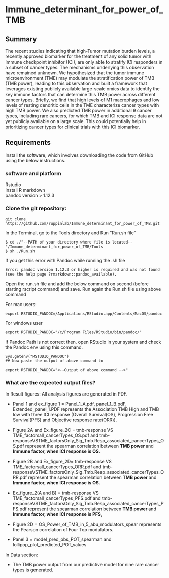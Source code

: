 # Immune_determinant_for_power_of_TMB
## Summary

The recent studies indicating that high-Tumor mutation burden levels, a recently approved biomarker for the treatment of any solid tumor with Immune checkpoint inhibitor (ICI), are only able to stratify ICI responders in a subset of cancer types. The mechanisms underlying this observation have remained unknown. We hypothesized that the tumor immune microenvironment (TME) may modulate the stratification power of TMB (TMB power), leading to this observation and built a framework that leverages existing publicly available large-scale omics data to identify the key immune factors that can determine this TMB power across different cancer types. Briefly, we find that high levels of M1 macrophages and low levels of resting dendritic cells in the TME characterize cancer types with high TMB power. We also predicted TMB power in additional 9 cancer types, including rare cancers, for which TMB and ICI response data are not yet publicly available on a large scale. This could potentially help in prioritizing cancer types for clinical trials with this ICI biomarker.

## Requirements
Install the software, which involves downloading the code from GitHub using the below instructions. 

### software and platform
Rstudio<br />
Install R markdown <br />
pandoc version > 1.12.3 <br />

### Clone the git repository:

```
git clone https://github.com/ruppinlab/Immune_determinant_for_power_of_TMB.git
```
In the Terminal, go to the Tools directory and Run "Run.sh file"

```
$ cd ./"--PATH of your directory where file is located--"/Immune_determinant_for_power_of_TMB/Tools
$ sh ./Run.sh
```
If you get this error with Pandoc while running the .sh file

```
Error: pandoc version 1.12.3 or higher is required and was not found (see the help page ?rmarkdown::pandoc_available).
```
Open the run.sh file and add the below command on second (before starting rscript command) and save. Run again the Run.sh file using above command

For mac users:
```
export RSTUDIO_PANDOC=/Applications/RStudio.app/Contents/MacOS/pandoc
```

For windows user
```
export RSTUDIO_PANDOC="/c/Program Files/RStudio/bin/pandoc/"
```

If Pandoc Path is not correct then. open RStudio in your system and check the Pandoc env using this command.

```
Sys.getenv("RSTUDIO_PANDOC")
## Now paste the output of above command to 

export RSTUDIO_PANDOC="<--Output of above command -->"
```

### What are the expected output files?

In Result figures:
All analysis figures are generated in PDF.<br />

* Panel 1 and ex_figure 1 = Panel_1_A.pdf, panel_1_B.pdF, Extended_panel_1.PDF represents the Association TMB High and TMB low with three ICI response (Overall Survival(OS), Progression Free Survival(PFS) and Objective response rate(ORR)).<br />

* Figure 2A and Ex_figure_2C = tmb-response VS TME_factorsall_cancerTypes_OS.pdf and tmb-responseVSTME_factorsOnly_Sig_Tmb.Resp_associated_cancerTypes_OS.pdf represent the spearman correlation between <b>TMB power </b> and <b>Immune factor, when ICI response is OS. </b><br />

* Figure 2B and Ex_figure_2D= tmb-response VS TME_factorsall_cancerTypes_ORR.pdf and tmb-responseVSTME_factorsOnly_Sig_Tmb.Resp_associated_cancerTypes_ORR.pdf represent the spearman correlation between <b>TMB power </b> and <b>Immune factor, when ICI response is OS.</b> <br />

* Ex_figure_2(A and B) = tmb-response VS TME_factorsall_cancerTypes_PFS.pdf and tmb-responseVSTME_factorsOnly_Sig_Tmb.Resp_associated_cancerTypes_PFS.pdf represent the spearman correlation between <b>TMB power </b> and <b>Immune factor, when ICI response is PFS,</b> <br />

* Figure 2D = OS_Power_of_TMB_in_5_abu_modulators_spear represents the Pearson correlation of Four Top modulators. <br />

* Panel 3 = model_pred_obs_POT_spearman and lollipop_plot_predicted_POT_values <Br />

In Data section: <br />
* The TMB power output from our predictive model for nine rare cancer types is generated.<br />






